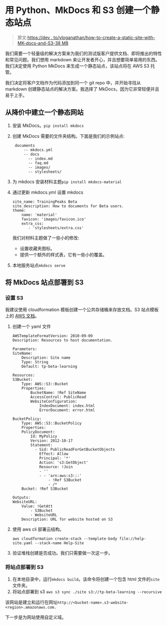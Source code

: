 # 用 Python、MkDocs 和 S3 创建一个静态站点

> 原文:[https://dev . to/yloganathan/how-to-create-a-static-site-with-MK-docs-and-S3-38 M8](https://dev.to/yloganathan/how-to-create-a-static-site-with-mk-docs-and-s3-38m8)

我们需要一个轻量级的解决方案来为我们的测试版客户提供文档、即将推出的特性和常见问题。我们想用 markdown 来让开发者开心，并且想要简单易用的东西。我们决定使用 Python MkDocs 来生成一个静态站点，该站点将在 AWS S3 托管。

我们决定将客户文档作为代码添加到同一个 git repo 中，并开始寻找从 markdown 创建静态站点的解决方案。我选择了 MkDocs，因为它非常轻便并且易于上手。

## [](#building-a-static-site-from-markdowns)从降价中建立一个静态网站

1.  安装 MkDocs。`pip install mkdocs`
2.  创建 MkDocs 需要的文件夹结构。下面是我们的示例站点:

    ```
     documents
         -- mkdocs.yml
         -- docs
           -- index.md
           -- faq.md
           -- images/
           -- stylesheets/ 
    ```

3.  为 mkdocs 安装材料主题`pip install mkdocs-material`

4.  通过更新 mkdocs.yml
    设置 mkdocs

    ```
    site_name: TrainingPeaks Beta
    site_description: How to documents for Beta users.
    theme:
        name: 'material'
        favicon: 'images/favicon.ico'
        extra_css:
           - 'stylesheets/extra.css' 
    ```

    我们对材料主题做了一些小的修改:

    *   设置收藏夹图标。
    *   提供一个额外的样式表，它有一些小的覆盖。
5.  本地服务站点`mkdocs serve`

## [](#deploy-mkdocs-site-to-s3)将 MkDocs 站点部署到 S3

### [](#setup-s3)设置 S3

我建议使用 cloudformation 模板创建一个公共存储桶来存放文档。S3 站点模板上的 [AWS 文档](https://docs.aws.amazon.com/AWSCloudFormation/latest/UserGuide/quickref-s3.html)。

1.  创建一个 yaml 文件

    ```
    AWSTemplateFormatVersion: 2010-09-09
    Description: Resources to host documentation.

    Parameters:
    SiteName:
        Description: Site name
        Type: String
        Default: tp-beta-learning

    Resources:
    S3Bucket:
        Type: AWS::S3::Bucket
        Properties:
            BucketName: !Ref SiteName
            AccessControl: PublicRead
            WebsiteConfiguration:
                IndexDocument: index.html
                ErrorDocument: error.html

    BucketPolicy:
        Type: AWS::S3::BucketPolicy
        Properties:
        PolicyDocument:
            Id: MyPolicy
            Version: 2012-10-17
            Statement:
              - Sid: PublicReadForGetBucketObjects
                Effect: Allow
                Principal: '*'
                Action: 's3:GetObject'
                Resource: !Join
                - ''
                - - 'arn:aws:s3:::'
                    - !Ref S3Bucket
                    - /*
        Bucket: !Ref S3Bucket

    Outputs:
    WebsiteURL:
        Value: !GetAtt
            - S3Bucket
            - WebsiteURL
        Description: URL for website hosted on S3 
    ```

2.  使用 aws cli 部署云结构。

    `aws cloudformation create-stack --template-body file://help-site.yaml --stack-name Help-Site`

3.  验证堆栈创建是否成功。我们只需要做一次这一步。

### [](#deploy-site-to-s3)将站点部署到 S3

1.  在本地目录中，运行`mkdocs build`。该命令将创建一个包含 html 文件的`site`文件夹。
2.  将站点部署到 s3 `aws s3 sync ./site s3://tp-beta-learning --recursive`

该网站是建立和运行在网址`http://<bucket-name>.s3-website-<region>.amazonaws.com.`

下一步是为网站使用自定义域。